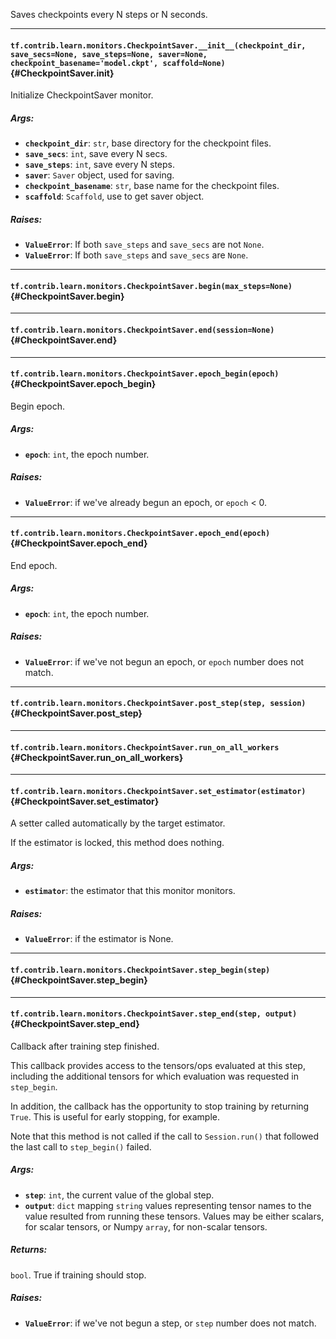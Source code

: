 Saves checkpoints every N steps or N seconds.
- - -

#### `tf.contrib.learn.monitors.CheckpointSaver.__init__(checkpoint_dir, save_secs=None, save_steps=None, saver=None, checkpoint_basename='model.ckpt', scaffold=None)` {#CheckpointSaver.__init__}

Initialize CheckpointSaver monitor.

##### Args:


*  <b>`checkpoint_dir`</b>: `str`, base directory for the checkpoint files.
*  <b>`save_secs`</b>: `int`, save every N secs.
*  <b>`save_steps`</b>: `int`, save every N steps.
*  <b>`saver`</b>: `Saver` object, used for saving.
*  <b>`checkpoint_basename`</b>: `str`, base name for the checkpoint files.
*  <b>`scaffold`</b>: `Scaffold`, use to get saver object.

##### Raises:


*  <b>`ValueError`</b>: If both `save_steps` and `save_secs` are not `None`.
*  <b>`ValueError`</b>: If both `save_steps` and `save_secs` are `None`.


- - -

#### `tf.contrib.learn.monitors.CheckpointSaver.begin(max_steps=None)` {#CheckpointSaver.begin}




- - -

#### `tf.contrib.learn.monitors.CheckpointSaver.end(session=None)` {#CheckpointSaver.end}




- - -

#### `tf.contrib.learn.monitors.CheckpointSaver.epoch_begin(epoch)` {#CheckpointSaver.epoch_begin}

Begin epoch.

##### Args:


*  <b>`epoch`</b>: `int`, the epoch number.

##### Raises:


*  <b>`ValueError`</b>: if we've already begun an epoch, or `epoch` < 0.


- - -

#### `tf.contrib.learn.monitors.CheckpointSaver.epoch_end(epoch)` {#CheckpointSaver.epoch_end}

End epoch.

##### Args:


*  <b>`epoch`</b>: `int`, the epoch number.

##### Raises:


*  <b>`ValueError`</b>: if we've not begun an epoch, or `epoch` number does not match.


- - -

#### `tf.contrib.learn.monitors.CheckpointSaver.post_step(step, session)` {#CheckpointSaver.post_step}




- - -

#### `tf.contrib.learn.monitors.CheckpointSaver.run_on_all_workers` {#CheckpointSaver.run_on_all_workers}




- - -

#### `tf.contrib.learn.monitors.CheckpointSaver.set_estimator(estimator)` {#CheckpointSaver.set_estimator}

A setter called automatically by the target estimator.

If the estimator is locked, this method does nothing.

##### Args:


*  <b>`estimator`</b>: the estimator that this monitor monitors.

##### Raises:


*  <b>`ValueError`</b>: if the estimator is None.


- - -

#### `tf.contrib.learn.monitors.CheckpointSaver.step_begin(step)` {#CheckpointSaver.step_begin}




- - -

#### `tf.contrib.learn.monitors.CheckpointSaver.step_end(step, output)` {#CheckpointSaver.step_end}

Callback after training step finished.

This callback provides access to the tensors/ops evaluated at this step,
including the additional tensors for which evaluation was requested in
`step_begin`.

In addition, the callback has the opportunity to stop training by returning
`True`. This is useful for early stopping, for example.

Note that this method is not called if the call to `Session.run()` that
followed the last call to `step_begin()` failed.

##### Args:


*  <b>`step`</b>: `int`, the current value of the global step.
*  <b>`output`</b>: `dict` mapping `string` values representing tensor names to
    the value resulted from running these tensors. Values may be either
    scalars, for scalar tensors, or Numpy `array`, for non-scalar tensors.

##### Returns:

  `bool`. True if training should stop.

##### Raises:


*  <b>`ValueError`</b>: if we've not begun a step, or `step` number does not match.


